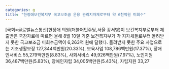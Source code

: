 ```yaml
---
categories: g
title: "한정애보건복지부 국고보조금 운용 관리지자체로부터 약 6천억원 미회수"
---
```

[국회=글로벌뉴스통신]한정애 의원(더불어민주당,서울 강서병)이 보건복지부로부터 제출받은 국감자료에 따르면 올해 8월 10일 기준 보건복지부가 각 지자체들로부터 돌려받지 못한 국고보조금 미회수금액이 6,263억 원에 달했다. 돌려받지 못한 주요 사업으로는 기초생활보장 127,344백만원(20.33%), 보육사업 108,786백만원(17.37%), 장애인서비스 55,279백만원(8.83%), 사회서비스 49,926백만원(7.97%), 노인지원 36,487백만원(5.83%), 장애인자립 34,005백만원(5.43%), 자립지원 33,27
